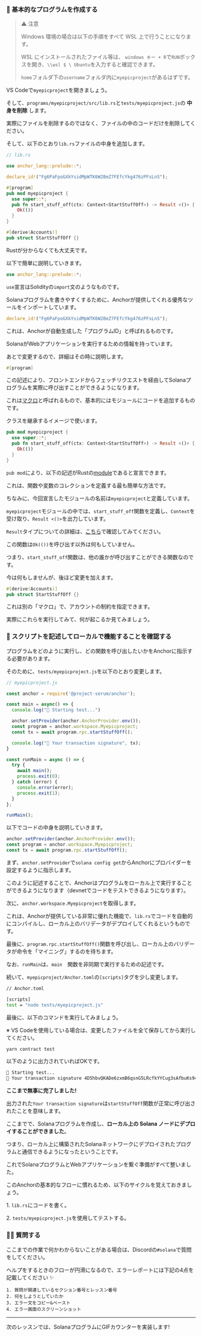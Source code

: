 ### 👶 基本的なプログラムを作成する

> ⚠️ 注意
>
> Windows 環境の場合は以下の手順をすべて WSL 上で行うことになります。
>
> WSL にインストールされたファイル等は、 `windows キー + R`で`RUN`ボックスを開き、`\\wsl $ \ Ubuntu`を入力すると確認できます。
>
> `home`フォルダ下の`username`フォルダ内に`myepicproject`があるはずです。

VS Codeで`myepicproject`を開きましょう。

そして、`programs/myepicproject/src/lib.rs`と`tests/myepicproject.js`の **中身を削除** します。

実際にファイルを削除するのではなく、ファイルの中のコードだけを削除してください。

そして、以下のとおり`lib.rs`ファイルの中身を追加します。

```rust
// lib.rs

use anchor_lang::prelude::*;

declare_id!("Fg6PaFpoGXkYsidMpWTK6W2BeZ7FEfcYkg476zPFsLnS");

#[program]
pub mod myepicproject {
  use super::*;
  pub fn start_stuff_off(ctx: Context<StartStuffOff>) -> Result <()> {
    Ok(())
  }
}

#[derive(Accounts)]
pub struct StartStuffOff {}
```

Rustが分からなくても大丈夫です。

以下で簡単に説明していきます。

```rust
use anchor_lang::prelude::*;
```

`use`宣言はSolidityの`import`文のようなものです。

Solanaプログラムを書きやすくするために、Anchorが提供してくれる優秀なツールをインポートしています。

```rust
declare_id!("Fg6PaFpoGXkYsidMpWTK6W2BeZ7FEfcYkg476zPFsLnS");
```

これは、Anchorが自動生成した「プログラムID」と呼ばれるものです。

SolanaがWebアプリケーションを実行するための情報を持っています。

あとで変更するので、詳細はその時に説明します。

```rust
#[program]
```

この記述により、フロントエンドからフェッチリクエストを経由してSolanaプログラムを実際に呼び出すことができるようになります。

これは[マクロ](http://web.mit.edu/rust-lang_v1.25/arch/amd64_ubuntu1404/share/doc/rust/html/book/first-edition/macros.html)と呼ばれるもので、基本的にはモジュールにコードを追加するものです。

クラスを継承するイメージで使います。

```rust
pub mod myepicproject {
  use super::*;
  pub fn start_stuff_off(ctx: Context<StartStuffOff>) -> Result <()> {
    Ok(())
  }
}
```

`pub mod`により、以下の記述がRustの[module](https://stevedonovan.github.io/rust-gentle-intro/4-modules.html)であると宣言できます。

これは、関数や変数のコレクションを定義する最も簡単な方法です。

ちなみに、今回宣言したモジュールの名前は`myepicproject`と定義しています。

`myepicproject`モジュールの中では、`start_stuff_off`関数を定義し、`Context`を受け取り、`Result <()>`を出力しています。

`Result`タイプについての詳細は、[こちら](https://doc.rust-lang.org/std/result)で確認してみてください。

この関数は`Ok(())`を呼び出す以外は何もしていません。

つまり、`start_stuff_off`関数は、他の誰かが呼び出すことができる関数なのです。

今は何もしませんが、後ほど変更を加えます。

```rust
#[derive(Accounts)]
pub struct StartStuffOff {}
```

これは別の「マクロ」で、アカウントの制約を指定できます。

実際にこれらを実行してみて、何が起こるか見てみましょう。


### 💎 スクリプトを記述してローカルで機能することを確認する

プログラムをどのように実行し、どの関数を呼び出したいかをAnchorに指示する必要があります。

そのために、`tests/myepicproject.js`を以下のとおり変更します。

```javascript
// myepicproject.js

const anchor = require('@project-serum/anchor');

const main = async() => {
  console.log("🚀 Starting test...")

  anchor.setProvider(anchor.AnchorProvider.env());
  const program = anchor.workspace.Myepicproject;
  const tx = await program.rpc.startStuffOff();

  console.log("📝 Your transaction signature", tx);
}

const runMain = async () => {
  try {
    await main();
    process.exit(0);
  } catch (error) {
    console.error(error);
    process.exit(1);
  }
};

runMain();
```

以下でコードの中身を説明していきます。

```javascript
anchor.setProvider(anchor.AnchorProvider.env());
const program = anchor.workspace.Myepicproject;
const tx = await program.rpc.startStuffOff();
```

まず、`anchor.setProvider`で`solana config get`からAnchorにプロバイダーを設定するように指示します。

このように記述することで、Anchorはプログラムをローカル上で実行することができるようになります（devnetでコードをテストできるようになります）。

次に、`anchor.workspace.Myepicproject`を取得します。

これは、Anchorが提供している非常に優れた機能で、`lib.rs`でコードを自動的にコンパイルし、ローカル上のバリデータがデプロイしてくれるというものです。

最後に、`program.rpc.startStuffOff()`関数を呼び出し、ローカル上のバリデータが命令を「マイニング」するのを待ちます。

なお、`runMain`は、`main`　関数を非同期で実行するための記述です。

続いて、`myepicproject/Anchor.toml`の`[scripts]`タグを少し変更します。

```bash
// Anchor.toml

[scripts]
test = "node tests/myepicproject.js"
```

最後に、以下のコマンドを実行してみましょう。

※ VS Codeを使用している場合は、変更したファイルを全て保存してから実行してください。

```bash
yarn contract test
```

以下のように出力されていればOKです。

```bash
🚀 Starting test...
📝 Your transaction signature 4D5hbvQKADe6zxmB6qsnG5LRcfkYYCug3sAfbuKs94UdY1B4Hmj85DvnNLbagUxXQPqAJQDLocECEPtNa6RPayuS
```


**ここまで無事に完了しました!**

出力された`Your transaction signature`は`startStuffOff`関数が正常に呼び出されたことを意味します。

ここまでで、Solanaプログラムを作成し、**ローカル上の Solana ノードにデプロイすることができました**。

つまり、ローカル上に構築されたSolanaネットワークにデプロイされたプログラムと通信できるようになったということです。

これでSolanaプログラムとWebアプリケーションを繋ぐ準備がすべて整いました。

このAnchorの基本的なフローに慣れるため、以下のサイクルを覚えておきましょう。

1\. `lib.rs`にコードを書く。

2\. `tests/myepicproject.js`を使用してテストする。


### 🙋‍♂️ 質問する

ここまでの作業で何かわからないことがある場合は、Discordの`#solana`で質問をしてください。

ヘルプをするときのフローが円滑になるので、エラーレポートには下記の4点を記載してください ✨

```
1. 質問が関連しているセクション番号とレッスン番号
2. 何をしようとしていたか
3. エラー文をコピー&ペースト
4. エラー画面のスクリーンショット
```

---

次のレッスンでは、SolanaプログラムにGIFカウンターを実装します!
